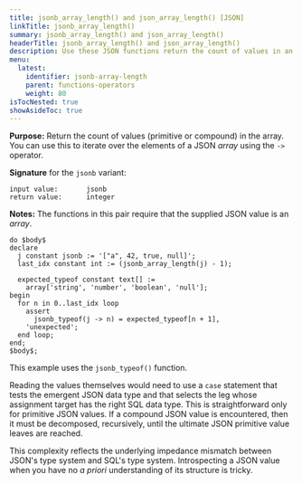 ```yaml
---
title: jsonb_array_length() and json_array_length() [JSON]
linkTitle: jsonb_array_length()
summary: jsonb_array_length() and json_array_length()
headerTitle: jsonb_array_length() and json_array_length()
description: Use these JSON functions return the count of values in an array.
menu:
  latest:
    identifier: jsonb-array-length
    parent: functions-operators
    weight: 80
isTocNested: true
showAsideToc: true
---
```


**Purpose:** Return the count of values (primitive or compound) in the array. You can use this to iterate over the elements of a JSON _array_ using the  `->` operator.

**Signature** for the `jsonb` variant:

```
input value:       jsonb
return value:      integer
```

**Notes:** The functions in this pair require that the supplied JSON value is an _array_.

```postgresql
do $body$
declare
  j constant jsonb := '["a", 42, true, null]';
  last_idx constant int := (jsonb_array_length(j) - 1);

  expected_typeof constant text[] :=
    array['string', 'number', 'boolean', 'null'];
begin
  for n in 0..last_idx loop
    assert
      jsonb_typeof(j -> n) = expected_typeof[n + 1],
    'unexpected';
  end loop;
end;
$body$;
```

This example uses the `jsonb_typeof()` function.

Reading the values themselves would need to use a `case` statement that tests the emergent JSON data type and that selects the leg whose assignment target has the right SQL data type. This is straightforward only for primitive JSON values. If a compound JSON value is encountered, then it must be decomposed, recursively, until the ultimate JSON primitive value leaves are reached.

This complexity reflects the underlying impedance mismatch between JSON's type system and SQL's type system. Introspecting a JSON value when you have no _a priori_ understanding of its structure is tricky.
